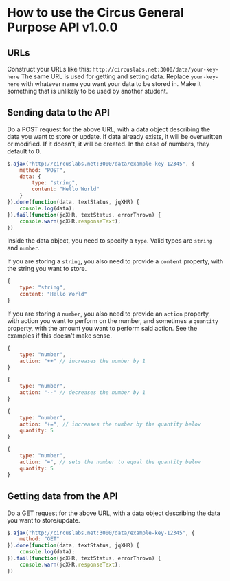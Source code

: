 # How to use the Circus General Purpose API v1.0.0

## URLs
Construct your URLs like this:
`http://circuslabs.net:3000/data/your-key-here`
The same URL is used for getting and setting data. Replace `your-key-here` with whatever name you want your data to be stored in. Make it something that is unlikely to be used by another student.

## Sending data to the API
Do a POST request for the above URL, with a data object describing the data you want to store or update. If data already exists, it will be overwritten or modified. If it doesn't, it will be created. In the case of numbers, they default to 0.

```javascript
$.ajax("http://circuslabs.net:3000/data/example-key-12345", {
	method: "POST",
	data: {
		type: "string",
		content: "Hello World"
	}
}).done(function(data, textStatus, jqXHR) {
	console.log(data);
}).fail(function(jqXHR, textStatus, errorThrown) {
	console.warn(jqXHR.responseText);
})
```

Inside the data object, you need to specify a `type`. Valid types are `string` and `number`. 

If you are storing a `string`, you also need to provide a `content` property, with the string you want to store.
```javascript
{
	type: "string",
	content: "Hello World"
}
```

If you are storing a `number`, you also need to provide an `action` property, with action you want to perform on the number, and sometimes a `quantity` property, with the amount you want to perform said action. See the examples if this doesn't make sense.
```javascript
{
	type: "number",
	action: "++" // increases the number by 1
}
```
```javascript
{
	type: "number",
	action: "--" // decreases the number by 1
}
```
```javascript
{
	type: "number",
	action: "+=", // increases the number by the quantity below
	quantity: 5
}
```
```javascript
{
	type: "number",
	action: "=", // sets the number to equal the quantity below
	quantity: 5
}
```


## Getting data from the API
Do a GET request for the above URL, with a data object describing the data you want to store/update.

```javascript
$.ajax("http://circuslabs.net:3000/data/example-key-12345", {
	method: "GET"
}).done(function(data, textStatus, jqXHR) {
	console.log(data);
}).fail(function(jqXHR, textStatus, errorThrown) {
	console.warn(jqXHR.responseText);
})
```